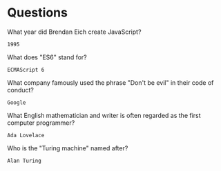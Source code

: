 # Questions

What year did Brendan Eich create JavaScript?

```
1995

```

What does "ES6" stand for?

```
ECMAScript 6

```

What company famously used the phrase "Don't be evil" in their code of conduct?

```
Google

```

What English mathematician and writer is often regarded as the first computer programmer?

```
Ada Lovelace

```

Who is the "Turing machine" named after?

```
Alan Turing

```
